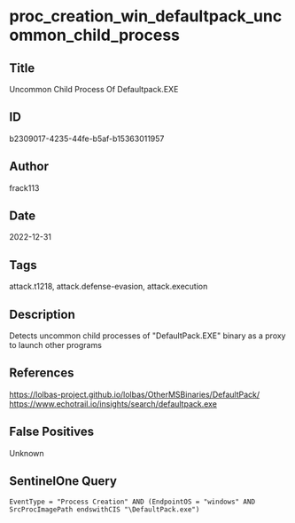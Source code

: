 # proc_creation_win_defaultpack_uncommon_child_process

## Title
Uncommon Child Process Of Defaultpack.EXE

## ID
b2309017-4235-44fe-b5af-b15363011957

## Author
frack113

## Date
2022-12-31

## Tags
attack.t1218, attack.defense-evasion, attack.execution

## Description
Detects uncommon child processes of "DefaultPack.EXE" binary as a proxy to launch other programs

## References
https://lolbas-project.github.io/lolbas/OtherMSBinaries/DefaultPack/
https://www.echotrail.io/insights/search/defaultpack.exe

## False Positives
Unknown

## SentinelOne Query
```
EventType = "Process Creation" AND (EndpointOS = "windows" AND SrcProcImagePath endswithCIS "\DefaultPack.exe")

```